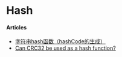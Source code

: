 # Hash

#### Articles
* [字符串hash函数（hashCode的生成） ](http://blog.csdn.net/pkueecser/article/details/15504753)
* [Can CRC32 be used as a hash function?](http://stackoverflow.com/questions/10953958/can-crc32-be-used-as-a-hash-function)
